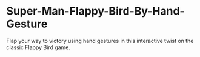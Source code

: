 # Super-Man-Flappy-Bird-By-Hand-Gesture
Flap your way to victory using hand gestures in this interactive twist on the classic Flappy Bird game.
